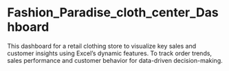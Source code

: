 # Fashion_Paradise_cloth_center_Dashboard
This dashboard for a retail clothing store to visualize key sales and customer insights using Excel’s dynamic features. To track order trends, sales performance and customer behavior for data-driven decision-making.
